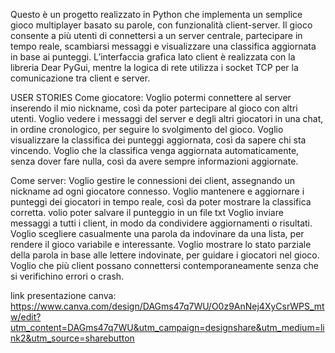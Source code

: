 Questo è un progetto realizzato in Python che implementa un semplice gioco multiplayer basato su parole, con funzionalità client-server. Il gioco consente a più utenti di connettersi a un server centrale, partecipare in tempo reale, scambiarsi messaggi e visualizzare una classifica aggiornata in base ai punteggi. L’interfaccia grafica lato client è realizzata con la libreria Dear PyGui, mentre la logica di rete utilizza i socket TCP per la comunicazione tra client e server.

USER STORIES
Come giocatore:
Voglio potermi connettere al server inserendo il mio nickname, così da poter partecipare al gioco con altri utenti.
Voglio vedere i messaggi del server e degli altri giocatori in una chat, in ordine cronologico, per seguire lo svolgimento del gioco.
Voglio visualizzare la classifica dei punteggi aggiornata, così da sapere chi sta vincendo.
Voglio che la classifica venga aggiornata automaticamente, senza dover fare nulla, così da avere sempre informazioni aggiornate.


Come server:
Voglio gestire le connessioni dei client, assegnando un nickname ad ogni giocatore connesso.
Voglio mantenere e aggiornare i punteggi dei giocatori in tempo reale, così da poter mostrare la classifica corretta.
volio poter salvare il punteggio in un file txt 
Voglio inviare messaggi a tutti i client, in modo da condividere aggiornamenti o risultati.
Voglio scegliere casualmente una parola da indovinare da una lista, per rendere il gioco variabile e interessante.
Voglio mostrare lo stato parziale della parola in base alle lettere indovinate, per guidare i giocatori nel gioco.
Voglio che più client possano connettersi contemporaneamente senza che si verifichino errori o crash.

link presentazione canva: 
https://www.canva.com/design/DAGms47q7WU/O0z9AnNej4XyCsrWPS_mtw/edit?utm_content=DAGms47q7WU&utm_campaign=designshare&utm_medium=link2&utm_source=sharebutton




